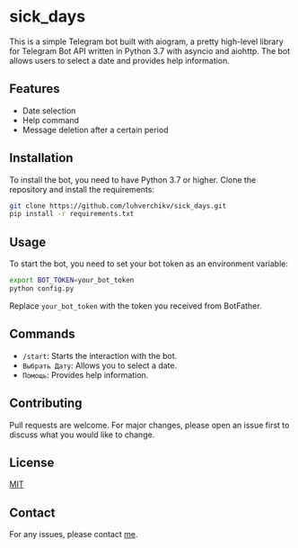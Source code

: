 # sick_days

This is a simple Telegram bot built with aiogram, a pretty high-level library for Telegram Bot API written in Python 3.7 with asyncio and aiohttp. The bot allows users to select a date and provides help information.

## Features

- Date selection
- Help command
- Message deletion after a certain period

## Installation

To install the bot, you need to have Python 3.7 or higher. Clone the repository and install the requirements:

```bash
git clone https://github.com/luhverchikv/sick_days.git
pip install -r requirements.txt
```

## Usage

To start the bot, you need to set your bot token as an environment variable:

```bash
export BOT_TOKEN=your_bot_token
python config.py
```

Replace `your_bot_token` with the token you received from BotFather.

## Commands

- `/start`: Starts the interaction with the bot.
- `Выбрать Дату`: Allows you to select a date.
- `Помощь`: Provides help information.

## Contributing

Pull requests are welcome. For major changes, please open an issue first to discuss what you would like to change.

## License

[MIT](https://choosealicense.com/licenses/mit/)

## Contact

For any issues, please contact [me](https://t.me/luhverchik).
